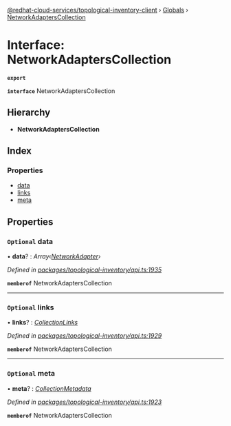 [@redhat-cloud-services/topological-inventory-client](../README.md) › [Globals](../globals.md) › [NetworkAdaptersCollection](networkadapterscollection.md)

# Interface: NetworkAdaptersCollection

**`export`** 

**`interface`** NetworkAdaptersCollection

## Hierarchy

* **NetworkAdaptersCollection**

## Index

### Properties

* [data](networkadapterscollection.md#optional-data)
* [links](networkadapterscollection.md#optional-links)
* [meta](networkadapterscollection.md#optional-meta)

## Properties

### `Optional` data

• **data**? : *Array‹[NetworkAdapter](networkadapter.md)›*

*Defined in [packages/topological-inventory/api.ts:1935](https://github.com/RedHatInsights/javascript-clients/blob/master/packages/topological-inventory/api.ts#L1935)*

**`memberof`** NetworkAdaptersCollection

___

### `Optional` links

• **links**? : *[CollectionLinks](collectionlinks.md)*

*Defined in [packages/topological-inventory/api.ts:1929](https://github.com/RedHatInsights/javascript-clients/blob/master/packages/topological-inventory/api.ts#L1929)*

**`memberof`** NetworkAdaptersCollection

___

### `Optional` meta

• **meta**? : *[CollectionMetadata](collectionmetadata.md)*

*Defined in [packages/topological-inventory/api.ts:1923](https://github.com/RedHatInsights/javascript-clients/blob/master/packages/topological-inventory/api.ts#L1923)*

**`memberof`** NetworkAdaptersCollection
